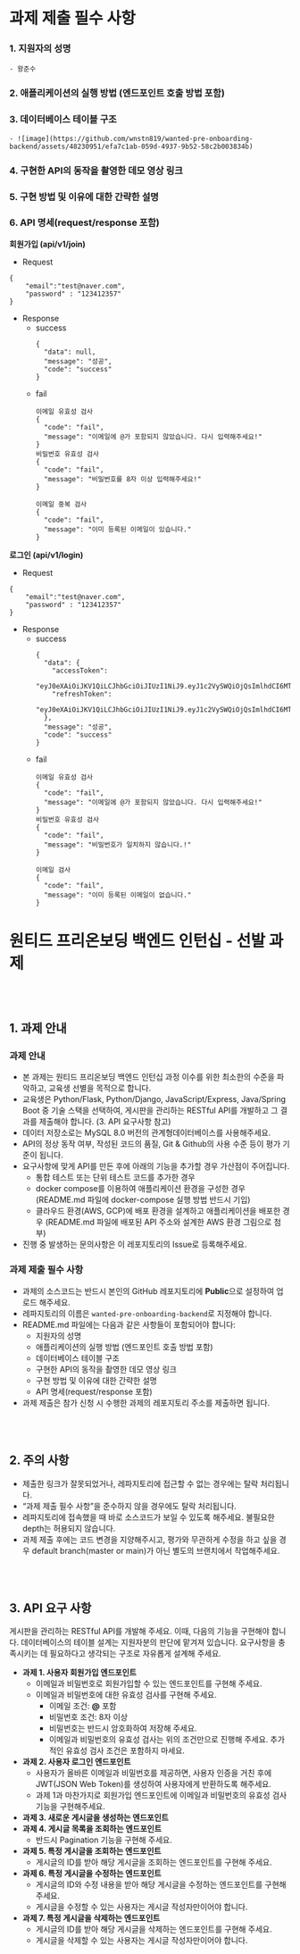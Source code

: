 # 과제 제출 필수 사항

### 1. 지원자의 성명
    - 왕준수
    
### 2. 애플리케이션의 실행 방법 (엔드포인트 호출 방법 포함)

### 3. 데이터베이스 테이블 구조
    - ![image](https://github.com/wnstn819/wanted-pre-onboarding-backend/assets/48230951/efa7c1ab-059d-4937-9b52-58c2b003834b)
    
### 4. 구현한 API의 동작을 촬영한 데모 영상 링크

### 5. 구현 방법 및 이유에 대한 간략한 설명

### 6. API 명세(request/response 포함)

**회원가입 (api/v1/join)**

- Request 
```
{
    "email":"test@naver.com",
    "password" : "123412357"
}
```

- Response
    - success
      ```
      {
        "data": null,
        "message": "성공",
        "code": "success"    
      }
      
      ```
    - fail
      ```
      이메일 유효성 검사
      {
        "code": "fail",
        "message": "이메일에 @가 포함되지 않았습니다. 다시 입력해주세요!"
      }
      비밀번호 유효성 검사
      {
        "code": "fail",
        "message": "비밀번호를 8자 이상 입력해주세요!"
      } 

      이메일 중복 검사
      {
        "code": "fail",
        "message": "이미 등록된 이메일이 있습니다."
      }
      ```


**로그인 (api/v1/login)**

- Request 
```
{
    "email":"test@naver.com",
    "password" : "123412357"
}
```

- Response
    - success
      ```
      {
        "data": {
          "accessToken":                     
             "eyJ0eXAiOiJKV1QiLCJhbGciOiJIUzI1NiJ9.eyJ1c2VySWQiOjQsImlhdCI6MTY5MjEzMzc5OSwiZXhwIjoxNjkyMTM3Mzk5fQ.dSF2dIzRj2vK8E9DOI1GvCaoPFnR9QCtUoYhj5YeYWw",
          "refreshToken":         
             "eyJ0eXAiOiJKV1QiLCJhbGciOiJIUzI1NiJ9.eyJ1c2VySWQiOjQsImlhdCI6MTY5MjEzMzc5OSwiZXhwIjoxNjkyOTk3Nzk5fQ.nNdsbNslCzj1McloPxtaIR_898DSL1c9cnIde2PkI3Q"
        },
        "message": "성공",
        "code": "success"
      }
      
      ```
    - fail
      ```
      이메일 유효성 검사
      {
        "code": "fail",
        "message": "이메일에 @가 포함되지 않았습니다. 다시 입력해주세요!"
      }
      비밀번호 유효성 검사
      {
        "code": "fail",
        "message": "비밀번호가 일치하지 않습니다.!"
      } 

      이메일 검사
      {
        "code": "fail",
        "message": "이미 등록된 이메일이 없습니다."
      }
      ```




# 원티드 프리온보딩 백엔드 인턴십 - 선발 과제
<br></br>
## 1. 과제 안내
### 과제 안내

- 본 과제는 원티드 프리온보딩 백엔드 인턴십 과정 이수를 위한 최소한의 수준을 파악하고, 교육생 선별을 목적으로 합니다.
- 교육생은 Python/Flask, Python/Django, JavaScript/Express, Java/Spring Boot 중 기술 스택을 선택하여, 게시판을 관리하는 RESTful API를 개발하고 그 결과를 제출해야 합니다. (3. API 요구사항 참고)
- 데이터 저장소로는 MySQL 8.0 버전의 관계형데이터베이스를 사용해주세요.
- API의 정상 동작 여부, 작성된 코드의 품질, Git & Github의 사용 수준 등이 평가 기준이 됩니다.
- 요구사항에 맞게 API를 만든 후에 아래의 기능을 추가할 경우 가산점이 주어집니다.
    - 통합 테스트 또는 단위 테스트 코드를 추가한 경우
    - docker compose를 이용하여 애플리케이션 환경을 구성한 경우 (README.md 파일에 docker-compose 실행 방법 반드시 기입)
    - 클라우드 환경(AWS, GCP)에 배포 환경을 설계하고 애플리케이션을 배포한 경우 (README.md 파일에 배포된 API 주소와 설계한 AWS 환경 그림으로 첨부) 
- 진행 중 발생하는 문의사항은 이 레포지토리의 Issue로 등록해주세요.

### 과제 제출 필수 사항

- 과제의 소스코드는 반드시 본인의 GitHub 레포지토리에 **Public**으로 설정하여 업로드 해주세요.
- 레파지토리의 이름은 `wanted-pre-onboarding-backend`로 지정해야 합니다.
- README.md 파일에는 다음과 같은 사항들이 포함되어야 합니다:
    - 지원자의 성명
    - 애플리케이션의 실행 방법 (엔드포인트 호출 방법 포함)
    - 데이터베이스 테이블 구조
    - 구현한 API의 동작을 촬영한 데모 영상 링크
    - 구현 방법 및 이유에 대한 간략한 설명
    - API 명세(request/response 포함)
- 과제 제출은 참가 신청 시 수행한 과제의 레포지토리 주소를 제출하면 됩니다.

<br></br>
## 2. 주의 사항
- 제출한 링크가 잘못되었거나, 레파지토리에 접근할 수 없는 경우에는 탈락 처리됩니다.
- “과제 제출 필수 사항”을 준수하지 않을 경우에도 탈락 처리됩니다.
- 레파지토리에 접속했을 때 바로 소스코드가 보일 수 있도록 해주세요. 불필요한 depth는 허용되지 않습니다.
- 과제 제출 후에는 코드 변경을 지양해주시고, 평가와 무관하게 수정을 하고 싶을 경우 default branch(master or main)가 아닌 별도의 브랜치에서 작업해주세요.

<br></br>
## 3. API 요구 사항
게시판을 관리하는 RESTful API를 개발해 주세요. 이때, 다음의 기능을 구현해야 합니다. 데이터베이스의 테이블 설계는 지원자분의 판단에 맡겨져 있습니다. 요구사항을 충족시키는 데 필요하다고 생각되는 구조로 자유롭게 설계해 주세요.

- **과제 1. 사용자 회원가입 엔드포인트**
    - 이메일과 비밀번호로 회원가입할 수 있는 엔드포인트를 구현해 주세요.
    - 이메일과 비밀번호에 대한 유효성 검사를 구현해 주세요.
        - 이메일 조건: **@** 포함
        - 비밀번호 조건: 8자 이상
        - 비밀번호는 반드시 암호화하여 저장해 주세요.
        - 이메일과 비밀번호의 유효성 검사는 위의 조건만으로 진행해 주세요. 추가적인 유효성 검사 조건은 포함하지 마세요.
- **과제 2. 사용자 로그인 엔드포인트**
    - 사용자가 올바른 이메일과 비밀번호를 제공하면, 사용자 인증을 거친 후에 JWT(JSON Web Token)를 생성하여 사용자에게 반환하도록 해주세요.
    - 과제 1과 마찬가지로 회원가입 엔드포인트에 이메일과 비밀번호의 유효성 검사기능을 구현해주세요.
- **과제 3. 새로운 게시글을 생성하는 엔드포인트**
- **과제 4. 게시글 목록을 조회하는 엔드포인트**
    - 반드시 Pagination 기능을 구현해 주세요.
- **과제 5. 특정 게시글을 조회하는 엔드포인트**
    - 게시글의 ID를 받아 해당 게시글을 조회하는 엔드포인트를 구현해 주세요.
- **과제 6. 특정 게시글을 수정하는 엔드포인트**
    - 게시글의 ID와 수정 내용을 받아 해당 게시글을 수정하는 엔드포인트를 구현해 주세요.
    - 게시글을 수정할 수 있는 사용자는 게시글 작성자만이어야 합니다.
- **과제 7. 특정 게시글을 삭제하는 엔드포인트**
    - 게시글의 ID를 받아 해당 게시글을 삭제하는 엔드포인트를 구현해 주세요.
    - 게시글을 삭제할 수 있는 사용자는 게시글 작성자만이어야 합니다.
